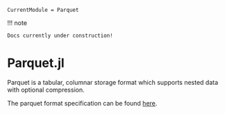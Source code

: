 ```@meta
CurrentModule = Parquet
```

!!! note

    Docs currently under construction!


# Parquet.jl
Parquet is a tabular, columnar storage format which supports nested data with optional
compression.

The parquet format specification can be found
[here](https://github.com/apache/parquet-format).

